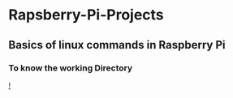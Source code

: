 # Rapsberry-Pi-Projects
## Basics of linux commands in Raspberry Pi
### To know the working Directory
[!]()
